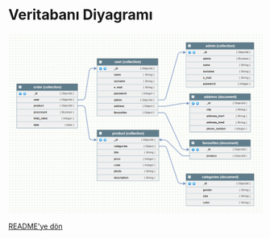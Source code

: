 # Veritabanı Diyagramı
![Diagram](https://github.com/KadirChelik/HannAVM/blob/main/readme/readme-img/HannAVM-Database-Diagram.png)

[README'ye dön](../README.md) 